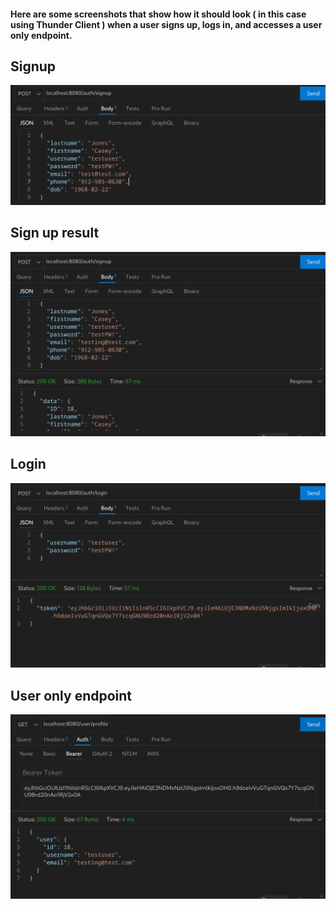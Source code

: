 #### Here are some screenshots that show how it should look ( in this case using Thunder Client ) when a user signs up, logs in, and accesses a user only endpoint.

## Signup
![Alt Text](img/signup.png)

## Sign up result
![Alt Text](img/signup-result.png)

## Login
![Alt Text](img/login.png)

## User only endpoint
![Alt Text](img/profile.png)
